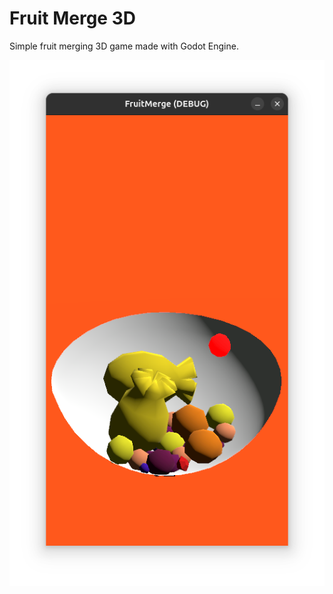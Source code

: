 # Fruit Merge 3D

Simple fruit merging 3D game made with Godot Engine.


![Game Screenshot](./screenshot.png)
